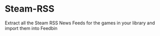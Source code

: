 # Steam-RSS
Extract all the Steam RSS News Feeds for the games in your library and import them into Feedbin
